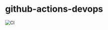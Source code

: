 # github-actions-devops
![CI](https://github.com/crisroddev/github-actions-devops/workflows/CI/badge.svg)

